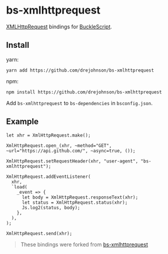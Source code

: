 # bs-xmlhttprequest

[XMLHttpRequest](https://developer.mozilla.org/en-US/docs/Web/API/XMLHttpRequest/XMLHttpRequest) bindings for [BuckleScript](https://bucklescript.github.io).

## Install

yarn:

```
yarn add https://github.com/drejohnson/bs-xmlhttprequest
```

npm:

```
npm install https://github.com/drejohnson/bs-xmlhttprequest
```

Add `bs-xmlhttprequest` to `bs-dependencies` in `bsconfig.json`.

## Example

```reason
let xhr = XmlHttpRequest.make();

XmlHttpRequest.open_(xhr, ~method="GET", ~url="https://api.github.com/", ~async=true, ());

XmlHttpRequest.setRequestHeader(xhr, "user-agent", "bs-xmlhttprequest");

XmlHttpRequest.addEventListener(
  xhr,
  `load(
    _event => {
      let body = XmlHttpRequest.responseText(xhr);
      let status = XmlHttpRequest.status(xhr);
      Js.log2(status, body);
    },
  ),
);

XmlHttpRequest.send(xhr);
```

> These bindings were forked from [bs-xmlhttprequest](https://github.com/stefanduberg/bs-xmlhttprequest)
